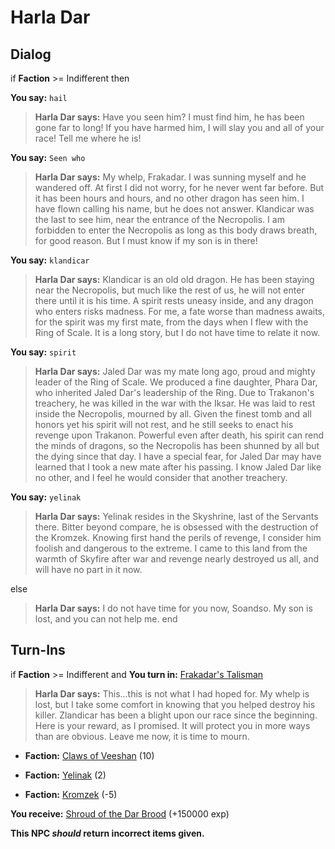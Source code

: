# Harla Dar


## Dialog

if **Faction** >= Indifferent then


**You say:** `hail`




>**Harla Dar says:** Have you seen him? I must find him, he has been gone far to long! If you have harmed him, I will slay you and all of your race! Tell me where he is!


**You say:** `Seen who`




>**Harla Dar says:** My whelp, Frakadar. I was sunning myself and he wandered off. At first I did not worry, for he never went far before. But it has been hours and hours, and no other dragon has seen him. I have flown calling his name, but he does not answer. Klandicar was the last to see him, near the entrance of the Necropolis. I am forbidden to enter the Necropolis as long as this body draws breath, for good reason. But I must know if my son is in there!


**You say:** `klandicar`




>**Harla Dar says:** Klandicar is an old old dragon. He has been staying near the Necropolis, but much like the rest of us, he will not enter there until it is his time. A spirit rests uneasy inside, and any dragon who enters risks madness. For me, a fate worse than madness awaits, for the spirit was my first mate, from the days when I flew with the Ring of Scale. It is a long story, but I do not have time to relate it now.


**You say:** `spirit`




>**Harla Dar says:** Jaled Dar was my mate long ago, proud and mighty leader of the Ring of Scale. We produced a fine daughter, Phara Dar, who inherited Jaled Dar's leadership of the Ring. Due to Trakanon's treachery, he was killed in the war with the Iksar. He was laid to rest inside the Necropolis, mourned by all. Given the finest tomb and all honors yet his spirit will not rest, and he still seeks to enact his revenge upon Trakanon. Powerful even after death, his spirit can rend the minds of dragons, so the Necropolis has been shunned by all but the dying since that day. I have a special fear, for Jaled Dar may have learned that I took a new mate after his passing. I know Jaled Dar like no other, and I feel he would consider that another treachery.


**You say:** `yelinak`




>**Harla Dar says:** Yelinak resides in the Skyshrine, last of the Servants there. Bitter beyond compare, he is obsessed with the destruction of the Kromzek. Knowing first hand the perils of revenge, I consider him foolish and dangerous to the extreme. I came to this land from the warmth of Skyfire after war and revenge nearly destroyed us all, and will have no part in it now.


else


>**Harla Dar says:** I do not have time for you now, Soandso. My son is lost, and you can not help me.
end

## Turn-Ins





if **Faction** >= Indifferent and  **You turn in:** [Frakadar's Talisman](/item/27260)


>**Harla Dar says:** This...this is not what I had hoped for. My whelp is lost, but I take some comfort in knowing that you helped destroy his killer. Zlandicar has been a blight upon our race since the beginning. Here is your reward, as I promised. It will protect you in more ways than are obvious. Leave me now, it is time to mourn.


* __Faction:__ [Claws of Veeshan](/faction/430) (10)



* __Faction:__ [Yelinak](/faction/436) (2)



* __Faction:__ [Kromzek](/faction/448) (-5)



 **You receive:**  [Shroud of the Dar Brood](/item/27261) (+150000 exp)

**This NPC *should* return incorrect items given.**
